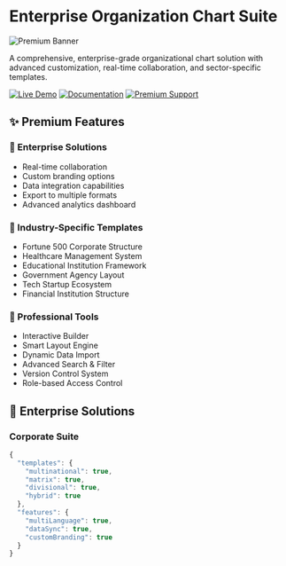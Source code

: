 # Enterprise Organization Chart Suite

![Premium Banner](assets/premium-banner.png)

A comprehensive, enterprise-grade organizational chart solution with advanced customization, real-time collaboration, and sector-specific templates.

[![Live Demo](https://img.shields.io/badge/Live-Demo-blue)](https://demo-link)
[![Documentation](https://img.shields.io/badge/Documentation-Wiki-green)](https://wiki-link)
[![Premium Support](https://img.shields.io/badge/Support-Premium-gold)](https://support-link)

## ✨ Premium Features

### 🎯 Enterprise Solutions
- Real-time collaboration
- Custom branding options
- Data integration capabilities
- Export to multiple formats
- Advanced analytics dashboard

### 🏢 Industry-Specific Templates
- Fortune 500 Corporate Structure
- Healthcare Management System
- Educational Institution Framework
- Government Agency Layout
- Tech Startup Ecosystem
- Financial Institution Structure

### 💼 Professional Tools
- Interactive Builder
- Smart Layout Engine
- Dynamic Data Import
- Advanced Search & Filter
- Version Control System
- Role-based Access Control

## 🚀 Enterprise Solutions

### Corporate Suite
```js
{
  "templates": {
    "multinational": true,
    "matrix": true,
    "divisional": true,
    "hybrid": true
  },
  "features": {
    "multiLanguage": true,
    "dataSync": true,
    "customBranding": true
  }
}
```